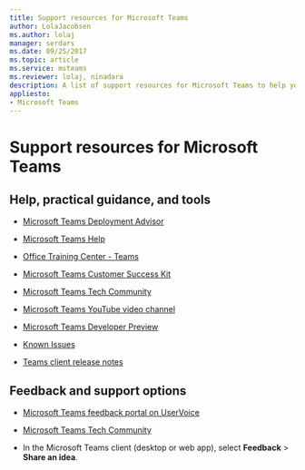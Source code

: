 ```yaml
---
title: Support resources for Microsoft Teams
author: LolaJacobsen
ms.author: lolaj
manager: serdars
ms.date: 09/25/2017
ms.topic: article
ms.service: msteams
ms.reviewer: lolaj, ninadara
description: A list of support resources for Microsoft Teams to help you use it more efficiently and effectively.
appliesto: 
- Microsoft Teams
---
```


Support resources for Microsoft Teams
=====================================

## Help, practical guidance, and tools

-   [Microsoft Teams Deployment Advisor](https://go.microsoft.com/fwlink/?linkid=843465)

-   [Microsoft Teams Help](https://support.office.com/Teams)

-   [Office Training Center - Teams](https://support.office.com/article/Microsoft-Teams-video-training-4f108e54-240b-4351-8084-b1089f0d21d7)

-   [Microsoft Teams Customer Success Kit](https://go.microsoft.com/fwlink/?linkid=846006)

-   [Microsoft Teams Tech Community](https://go.microsoft.com/fwlink/p/?linkid=832751)

-   [Microsoft Teams YouTube video channel](https://go.microsoft.com/fwlink/?linkid=854398)

-   [Microsoft Teams Developer Preview](https://go.microsoft.com/fwlink/?linkid=854397)

-   [Known Issues](https://support.office.com/article/Known-issues-for-Microsoft-Teams-04b35d1b-bdca-420a-991b-878da5157650)

-   [Teams client release notes](https://support.office.com/article/Release-notes-for-Microsoft-Teams-d7092a6d-c896-424c-b362-a472d5f105de)

## Feedback and support options

-   [Microsoft Teams feedback portal on UserVoice](https://go.microsoft.com/fwlink/?linkid=854400)

-   [Microsoft Teams Tech Community](https://go.microsoft.com/fwlink/p/?linkid=832751)

-   In the Microsoft Teams client (desktop or web app), select **Feedback** > **Share an idea**.
